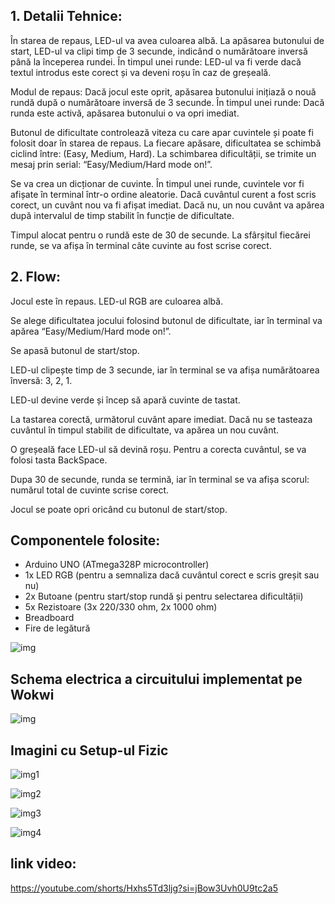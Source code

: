## 1. Detalii Tehnice:

În starea de repaus, LED-ul va avea culoarea albă.
La apăsarea butonului de start, LED-ul va clipi timp de 3 secunde, indicând o numărătoare inversă până la începerea rundei.
În timpul unei runde: LED-ul va fi verde dacă textul introdus este corect și va deveni roșu în caz de greșeală.

Modul de repaus: Dacă jocul este oprit, apăsarea butonului inițiază o nouă rundă după o numărătoare inversă de 3 secunde.
În timpul unei runde: Dacă runda este activă, apăsarea butonului o va opri imediat.


Butonul de dificultate controlează viteza cu care apar cuvintele și poate fi folosit doar în starea de repaus.
La fiecare apăsare, dificultatea se schimbă ciclind între: (Easy, Medium, Hard).
La schimbarea dificultății, se trimite un mesaj prin serial: “Easy/Medium/Hard mode on!”.


Se va crea un dicționar de cuvinte.
În timpul unei runde, cuvintele vor fi afișate în terminal într-o ordine aleatorie.
Dacă cuvântul curent a fost scris corect, un cuvânt nou va fi afișat imediat. Dacă nu, un nou cuvânt va apărea după intervalul de timp stabilit în funcție de dificultate.


Timpul alocat pentru o rundă este de 30 de secunde.
La sfârșitul fiecărei runde, se va afișa în terminal câte cuvinte au fost scrise corect.

  ## 2. Flow:
  Jocul este în repaus. LED-ul RGB are culoarea albă.

Se alege dificultatea jocului folosind butonul de dificultate, iar în terminal va apărea “Easy/Medium/Hard mode on!”.

Se apasă butonul de start/stop.

LED-ul clipește timp de 3 secunde, iar în terminal se va afișa numărătoarea înversă: 3, 2, 1.

LED-ul devine verde și încep să apară cuvinte de tastat.

La tastarea corectă, următorul cuvânt apare imediat. Dacă nu se tasteaza cuvântul în timpul stabilit de dificultate, va apărea un nou cuvânt.

O greșeală face LED-ul să devină roșu. Pentru a corecta cuvântul, se va folosi tasta BackSpace.

Dupa 30 de secunde, runda se termină, iar în terminal se va afișa scorul: numărul total de cuvinte scrise corect.

Jocul se poate opri oricând cu butonul de start/stop. 



## Componentele folosite:
  - Arduino UNO (ATmega328P microcontroller)
  - 1x LED RGB (pentru a semnaliza dacă cuvântul corect e scris greșit sau nu)
  - 2x Butoane (pentru start/stop rundă și pentru selectarea dificultății)
  - 5x Rezistoare (3x 220/330 ohm, 2x 1000 ohm)
  - Breadboard
  - Fire de legătură

  ![img](./poze/img.jpeg)
  
## Schema electrica a circuitului implementat pe Wokwi
  
![img](./poze/img.png)

## Imagini cu Setup-ul Fizic

![img1](./poze/img1.jpeg)

![img2](./poze/img2.jpeg)

![img3](./poze/img3.jpeg)

![img4](./poze/img4.jpeg)

## link video:
  https://youtube.com/shorts/Hxhs5Td3ljg?si=jBow3Uvh0U9tc2a5
